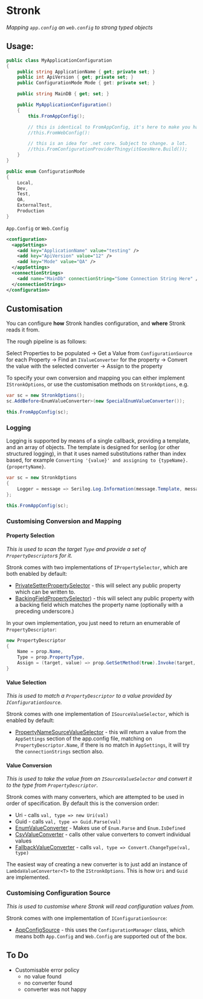 # Stronk
*Mapping `app.config` an `web.config` to strong typed objects*

## Usage:

```csharp
public class MyApplicationConfiguration
{
    public string ApplicationName { get; private set; }
    public int ApiVersion { get; private set; }
    public ConfigurationMode Mode { get: private set; }

    public string MainDB { get; set; }

    public MyApplicationConfiguration()
    {
        this.FromAppConfig();

        // this is identical to FromAppConfig, it's here to make you happy if you are reading a web.config
        //this.FromWebConfig():

        // this is an idea for .net core. Subject to change. a lot.
        //this.FromConfigurationProviderThingy(itGoesHere.Build());
    }
}

public enum ConfigurationMode
{
    Local,
    Dev,
    Test,
    QA,
    ExternalTest,
    Production
}
```

`App.Config` or `Web.Config`
```xml
<configuration>
  <appSettings>
    <add key="ApplicationName" value="testing" />
    <add key="ApiVersion" value="12" />
    <add key="Mode" value="QA" />
  </appSettings>
  <connectionStrings>
    <add name="MainDb" connectionString="Some Connection String Here" />
  </connectionStrings>
</configuration>
```

## Customisation

You can configure **how** Stronk handles configuration, and **where** Stronk reads it from.

The rough pipeline is as follows:

Select Properties to be populated
-> Get a Value from `ConfigurationSource` for each Property
-> Find an `IValueConverter` for the property
-> Convert the value with the selected converter
-> Assign to the property

To specify your own conversion and mapping you can either implement `IStronkOptions`, or use the customisation methods on `StronkOptions`, e.g.

```csharp
var sc = new StronkOptions();
sc.AddBefore<EnumValueConverter>(new SpecialEnumValueConverter());

this.FromAppConfig(sc);
```

### Logging

Logging is supported by means of a single callback, providing a template, and an array of objects.  The template is designed for serilog (or other structured logging), in that it uses named substitutions rather than index based, for example `Converting '{value}' and assigning to {typeName}.{propertyName}`.

```csharp
var sc = new StronkOptions
{
    Logger = message => Serilog.Log.Information(message.Template, message.Args)
};

this.FromAppConfig(sc);
```

### Customising Conversion and Mapping

#### Property Selection
*This is used to scan the target `Type` and provide a set of `PropertyDescriptor`s for it.*

Stronk comes with two implementations of `IPropertySelector`, which are both enabled by default:

* [PrivateSetterPropertySelector](https://github.com/Pondidum/Stronk/blob/master/src/Stronk/PropertySelection/PrivateSetterPropertySelector.cs) - this will select any public property which can be written to.
* [BackingFieldPropertySelector](https://github.com/Pondidum/Stronk/blob/master/src/Stronk/PropertySelection/BackingFieldPropertySelector.cs)) - this will select any public property with a backing field which matches the property name (optionally with a preceding underscore.)

In your own implementation, you just need to return an enumerable of `PropertyDescriptor`:

```csharp
new PropertyDescriptor
{
	Name = prop.Name,
	Type = prop.PropertyType,
	Assign = (target, value) => prop.GetSetMethod(true).Invoke(target, new[] { value })
}
```

#### Value Selection
*This is used to match a `PropertyDescriptor` to a value provided by `IConfigurationSource`.*

Stronk comes with one implementation of `ISourceValueSelector`, which is enabled by default:

* [PropertyNameSourceValueSelector](https://github.com/Pondidum/Stronk/blob/master/src/Stronk/ValueSelection/PropertyNameSourceValueSelector.cs) - this will return a value from the `AppSettings` section of the app.config file, matching on `PropertyDescriptor.Name`, if there is no match in `AppSettings`, it will try the `connectionStrings` section also.

#### Value Conversion
*This is used to take the value from an `ISourceValueSelector` and convert it to the type from `PropertyDescriptor`.*

Stronk comes with many converters, which are attempted to be used in order of specification.  By default this is the conversion order:
* Uri - calls `val, type => new Uri(val)`
* Guid - calls `val, type => Guid.Parse(val)`
* [EnumValueConverter](https://github.com/Pondidum/Stronk/blob/master/src/Stronk/ValueConversion/EnumValueConverter.cs) - Makes use of `Enum.Parse` and `Enum.IsDefined`
* [CsvValueConverter](https://github.com/Pondidum/Stronk/blob/master/src/Stronk/ValueConversion/CsvValueConverter.cs) - calls other value converters to convert individual values
* [FallbackValueConverter](https://github.com/Pondidum/Stronk/blob/master/src/Stronk/ValueConversion/FallbackValueConverter.cs) - calls `val, type => Convert.ChangeType(val, type)`

The easiest way of creating a new converter is to just add an instance of `LambdaValueConverter<T>` to the `IStronkOptions`.  This is how `Uri` and `Guid` are implemented.

### Customising Configuration Source
*This is used to customise where Stronk will read configuration values from.*

Stronk comes with one implementation of `IConfigurationSource`:

* [AppConfigSource](https://github.com/Pondidum/Stronk/blob/master/src/Stronk/AppConfigSource.cs) - this uses the `ConfigurationManager` class, which means both `App.Config` and `Web.Config` are supported out of the box.

## To Do

* Customisable error policy
  * no value found
  * no converter found
  * converter was not happy
